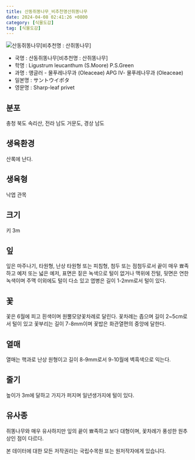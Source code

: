 ```yaml
---
title: 산동쥐똥나무_비추천명산쥐똥나무
date: 2024-04-08 02:41:26 +0800
category: [식물도감]
tag: [식물도감]
---
```




![산동쥐똥나무[비추천명 : 산쥐똥나무]](/fileUpload/plants/basic/Oleaceae/Ligustrum/9338/9338_1_th2.jpg)
- 국명 : 산동쥐똥나무[비추천명 : 산쥐똥나무]
- 학명 : Ligustrum leucanthum (S.Moore) P.S.Green
- 과명 : 앵글러 - 물푸레나무과 (Oleaceae) APG Ⅳ- 물푸레나무과 (Oleaceae)
- 일본명 : サントウイボタ
- 영문명 : Sharp-leaf privet


## 분포
충청 북도 속리산, 전라 남도 거문도, 경상 남도
## 생육환경
산록에 난다.
## 생육형
낙엽 관목
## 크기
키 3m
## 잎
잎은 마주나기, 타원형, 난상 타원형 또는 피침형, 첨두 또는 점첨두로서 끝이 매우 뾰족하고 예저 또는 넓은 예저, 표면은 짙은 녹색으로 털이 없거나 맥위에 잔털, 뒷면은 연한 녹색이며 주맥 이외에도 털이 다소 있고 엽병은 길이 1-2mm로서 털이 있다.
## 꽃
꽃은 6월에 피고 흰색이며 원뿔모양꽃차례로 달린다. 꽃차례는 좁으며 길이 2~5cm로서 털이 있고 꽃부리는 길이 7-8mm이며 꽃밥은 화관열편의 중앙에 달한다.
## 열매
열매는 핵과로 난상 원형이고 길이 8-9mm로서 9-10월에 벽흑색으로 익는다.
## 줄기
높이가 3m에 달하고 가지가 퍼지며 일년생가지에 털이 있다.
## 유사종
쥐똥나무와 매우 유사하지만 잎의 끝이 뾰족하고 보다 대형이며, 꽃차례가 풍성한 원추상인 점이 다르다. 






본 데이터에 대한 모든 저작권리는 국립수목원 또는 원저작자에게 있습니다.
